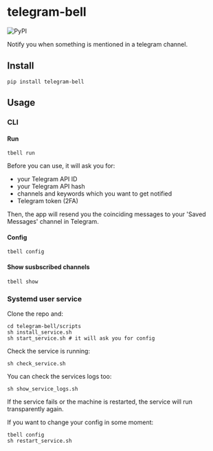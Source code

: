 # telegram-bell

![PyPI](https://img.shields.io/pypi/v/telegram-bell)

Notify you when something is mentioned in a telegram channel.

## Install

    pip install telegram-bell

## Usage

### CLI

#### Run

    tbell run

Before you can use, it will ask you for:

- your Telegram API ID
- your Telegram API hash
- channels and keywords which you want to get notified
- Telegram token (2FA)

Then, the app will resend you the coinciding messages to your 'Saved Messages' channel in Telegram.

#### Config

    tbell config

#### Show susbscribed channels

    tbell show

### Systemd user service

Clone the repo and:

    cd telegram-bell/scripts
    sh install_service.sh
    sh start_service.sh # it will ask you for config

Check the service is running:

    sh check_service.sh

You can check the services logs too:

    sh show_service_logs.sh

If the service fails or the machine is restarted, the service will run transparently again.

If you want to change your config in some moment:

    tbell config
    sh restart_service.sh